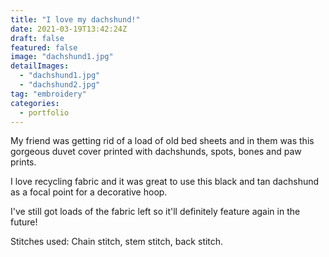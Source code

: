 ```yaml
---
title: "I love my dachshund!"
date: 2021-03-19T13:42:24Z
draft: false
featured: false
image: "dachshund1.jpg"
detailImages:
  - "dachshund1.jpg"
  - "dachshund2.jpg"
tag: "embroidery"
categories:
  - portfolio
---
```


My friend was getting rid of a load of old bed sheets and in them was this gorgeous duvet cover printed with dachshunds, spots, bones and paw prints.

I love recycling fabric and it was great to use this black and tan dachshund as a focal point for a decorative hoop. 

I've still got loads of the fabric left so it'll definitely feature again in the future!

Stitches used: Chain stitch, stem stitch, back stitch.


